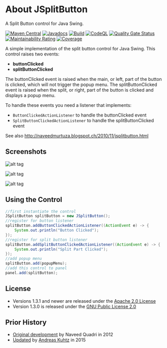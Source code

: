 # About JSplitButton

A Split Button control for Java Swing.

[![Maven Central](https://maven-badges.herokuapp.com/maven-central/com.alexandriasoftware.swing/jsplitbutton/badge.svg)](https://maven-badges.herokuapp.com/maven-central/com.alexandriasoftware.swing/jsplitbutton)
[![Javadocs](https://www.javadoc.io/badge/com.alexandriasoftware.swing/jsplitbutton.svg)](https://www.javadoc.io/doc/com.alexandriasoftware.swing/jsplitbutton)
[![Build](https://github.com/rhwood/jinputvalidator/actions/workflows/build.yml/badge.svg)](https://github.com/rhwood/jinputvalidator/actions/workflows/build.yml)
[![CodeQL](https://github.com/rhwood/jinputvalidator/actions/workflows/codeql-analysis.yml/badge.svg)](https://github.com/rhwood/jinputvalidator/actions/workflows/codeql-analysis.yml)
[![Quality Gate Status](https://sonarcloud.io/api/project_badges/measure?project=rhwood_jinputvalidator&metric=alert_status)](https://sonarcloud.io/dashboard?id=rhwood_jinputvalidator)
[![Maintainability Rating](https://sonarcloud.io/api/project_badges/measure?project=rhwood_jinputvalidator&metric=sqale_rating)](https://sonarcloud.io/dashboard?id=rhwood_jinputvalidator)
[![Coverage](https://sonarcloud.io/api/project_badges/measure?project=rhwood_jinputvalidator&metric=coverage)](https://sonarcloud.io/dashboard?id=rhwood_jinputvalidator)

A simple implementation of the split button control for Java Swing. This control raises two events:

* __buttonClicked__
* __splitButtonClicked__

The buttonClicked event is raised when the main, or left, part of the button is clicked, which will not trigger the popup menu.
The splitButtonClicked event is raised when the split, or right, part of the button is clicked and displays a popup menu.

To handle these events you need a listener that implements:

* ```ButtonClickedActionListener``` to handle the buttonClicked event
* ```SplitButtonClickedActionListener``` to handle the splitButtonClicked event

See also http://naveedmurtuza.blogspot.ch/2010/11/jsplitbutton.html

## Screenshots

![alt tag](https://raw.github.com/rhwood/jsplitbutton/master/wiki/images/JSplitButton-GTK.png)

![alt tag](https://raw.github.com/rhwood/jsplitbutton/master/wiki/images/JSplitButton-Nimbus.png)

![alt tag](https://raw.github.com/rhwood/jsplitbutton/master/wiki/images/JSplitButton-Metal.png)

## Using the Control

```java
//first instantiate the control
JSplitButton splitButton = new JSplitButton();
//register for button listener
splitButton.addButtonClickedActionListener((ActionEvent e) -> {
    System.out.println("Button Clicked");
});
//register for split button listener
splitButton.addSplitButtonClickedActionListener((ActionEvent e) -> {
    System.out.println("Split Part Clicked");
});
//add popup menu
splitButton.add(popupMenu);
//add this control to panel
panel.add(splitButton);
```

## License

- Versions 1.3.1 and newer are released under the [Apache 2.0 License](http://www.apache.org/licenses/LICENSE-2.0)
- Version 1.3.0 is released under the [GNU Public License 2.0](https://www.gnu.org/licenses/old-licenses/gpl-2.0.en.html)

## Prior History

* [Original development](http://code.google.com/p/jsplitbutton) by Naveed Quadri in 2012
* [Updated](https://github.com/akuhtz/jsplitbutton) by [Andreas Kuhtz](https://github.com/akuhtz) in 2015